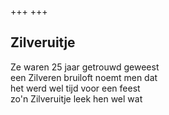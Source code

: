 +++
+++

## Zilveruitje

Ze waren 25 jaar getrouwd geweest \
een Zilveren bruiloft noemt men dat \
het werd wel tijd voor een feest \
zo'n Zilveruitje leek hen wel wat
